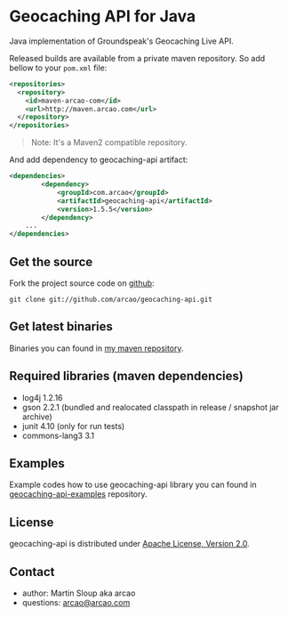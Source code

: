 Geocaching API for Java
=======================

Java implementation of Groundspeak's Geocaching Live API.

Released builds are available from a private maven repository. So add bellow to
your `pom.xml` file:

```xml
<repositories>
  <repository>
    <id>maven-arcao-com</id>
    <url>http://maven.arcao.com</url>
  </repository>
</repositories>
```

> Note: It's a Maven2 compatible repository.

And add dependency to geocaching-api artifact:

```xml
<dependencies>
		<dependency>
			<groupId>com.arcao</groupId>
			<artifactId>geocaching-api</artifactId>
			<version>1.5.5</version>
		</dependency>
    ...
</dependencies>
```

Get the source
--------------

Fork the project source code on [github][geocaching-api]:

	git clone git://github.com/arcao/geocaching-api.git

Get latest binaries
-------------------

Binaries you can found in [my maven repository][binaries].

Required libraries (maven dependencies)
---------------------------------------

- log4j 1.2.16
- gson 2.2.1 (bundled and realocated classpath in release / snapshot jar archive)
- junit 4.10 (only for run tests)
- commons-lang3 3.1

Examples
--------

Example codes how to use geocaching-api library you can found in [geocaching-api-examples] repository.

License
-------

geocaching-api is distributed under [Apache License, Version 2.0][license].

Contact
-------

- author: Martin Sloup aka arcao
- questions: arcao@arcao.com

[license]: http://www.apache.org/licenses/LICENSE-2.0
[geocaching-api]: https://github.com/arcao/geocaching-api
[geocaching-api-examples]: https://github.com/arcao/geocaching-api-examples
[binaries]: http://maven.arcao.com/com/arcao/geocaching-api/